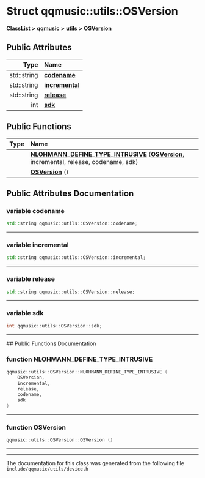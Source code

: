

# Struct qqmusic::utils::OSVersion



[**ClassList**](annotated.md) **>** [**qqmusic**](namespaceqqmusic.md) **>** [**utils**](namespaceqqmusic_1_1utils.md) **>** [**OSVersion**](structqqmusic_1_1utils_1_1OSVersion.md)


























## Public Attributes

| Type | Name |
| ---: | :--- |
|  std::string | [**codename**](#variable-codename)  <br> |
|  std::string | [**incremental**](#variable-incremental)  <br> |
|  std::string | [**release**](#variable-release)  <br> |
|  int | [**sdk**](#variable-sdk)  <br> |
















## Public Functions

| Type | Name |
| ---: | :--- |
|   | [**NLOHMANN\_DEFINE\_TYPE\_INTRUSIVE**](#function-nlohmann_define_type_intrusive) ([**OSVersion**](structqqmusic_1_1utils_1_1OSVersion.md), incremental, release, codename, sdk) <br> |
|   | [**OSVersion**](#function-osversion) () <br> |




























## Public Attributes Documentation




### variable codename 

```C++
std::string qqmusic::utils::OSVersion::codename;
```




<hr>



### variable incremental 

```C++
std::string qqmusic::utils::OSVersion::incremental;
```




<hr>



### variable release 

```C++
std::string qqmusic::utils::OSVersion::release;
```




<hr>



### variable sdk 

```C++
int qqmusic::utils::OSVersion::sdk;
```




<hr>
## Public Functions Documentation




### function NLOHMANN\_DEFINE\_TYPE\_INTRUSIVE 

```C++
qqmusic::utils::OSVersion::NLOHMANN_DEFINE_TYPE_INTRUSIVE (
    OSVersion,
    incremental,
    release,
    codename,
    sdk
) 
```




<hr>



### function OSVersion 

```C++
qqmusic::utils::OSVersion::OSVersion () 
```




<hr>

------------------------------
The documentation for this class was generated from the following file `include/qqmusic/utils/device.h`

